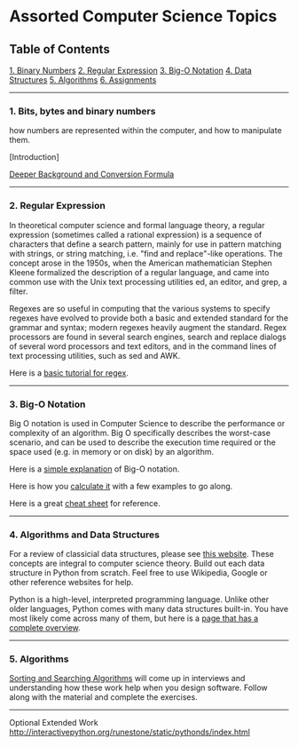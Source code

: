 # Assorted Computer Science Topics

## Table of Contents
[1. Binary Numbers](#section-a)
[2. Regular Expression](#section-b)
[3. Big-O Notation](#section-c)
[4. Data Structures](#section-d)
[5. Algorithms](#section-e)
[6. Assignments](#section-f)

---

### <a name="section-a"></a>1. Bits, bytes and binary numbers

how numbers are represented within the computer, and how to manipulate them.

[Introduction]

[Deeper Background and Conversion Formula](http://www.electronics-tutorials.ws/binary/bin_2.html)

---

### <a name="section-b"></a>2. Regular Expression

In theoretical computer science and formal language theory, a regular expression (sometimes called a rational expression) is a sequence of characters that define a search pattern, mainly for use in pattern matching with strings, or string matching, i.e. "find and replace"-like operations. The concept arose in the 1950s, when the American mathematician Stephen Kleene formalized the description of a regular language, and came into common use with the Unix text processing utilities ed, an editor, and grep, a filter.

Regexes are so useful in computing that the various systems to specify regexes have evolved to provide both a basic and extended standard for the grammar and syntax; modern regexes heavily augment the standard. Regex processors are found in several search engines, search and replace dialogs of several word processors and text editors, and in the command lines of text processing utilities, such as sed and AWK.

Here is a [basic tutorial for regex](https://regexone.com/).

---

### <a name="section-c"></a>3. Big-O Notation

Big O notation is used in Computer Science to describe the performance or complexity of an algorithm. Big O specifically describes the worst-case scenario, and can be used to describe the execution time required or the space used (e.g. in memory or on disk) by an algorithm.

Here is a [simple explanation](https://justin.abrah.ms/computer-science/big-o-notation-explained.html) of Big-O notation.

Here is how you [calculate it](https://justin.abrah.ms/computer-science/how-to-calculate-big-o.html) with a few examples to go along.

Here is a great [cheat sheet](http://bigocheatsheet.com/) for reference.

---

### <a name="section-d"></a>4. Algorithms and Data Structures

For a review of classicial data structures, please see [this website]( https://pythonschool.net/category/data-structures-algorithms.html ). These concepts are integral to computer science theory. Build out each data structure in Python from scratch. Feel free to use Wikipedia, Google or other reference websites for help.

Python is a high-level, interpreted programming language. Unlike other older languages, Python comes with many data structures built-in. You have most likely come across many of them, but here is a [page that has a complete overview](https://python.swaroopch.com/data_structures.html).

---

### <a name="section-e"></a>5. Algorithms

[Sorting and Searching Algorithms](https://python-textbok.readthedocs.io/en/latest/Sorting_and_Searching_Algorithms.html) will come up in interviews and understanding how these work help when you design software. Follow along with the material and complete the exercises.

---


Optional Extended Work http://interactivepython.org/runestone/static/pythonds/index.html
